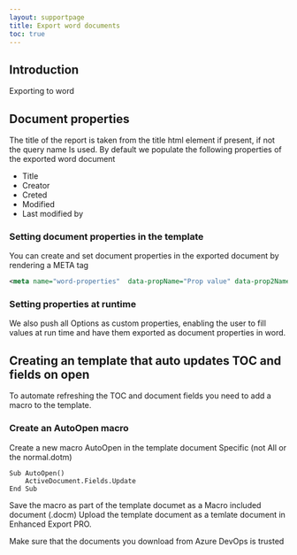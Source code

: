 ```yaml
---
layout: supportpage
title: Export word documents 
toc: true
---
```



## Introduction
Exporting to word 



## Document properties 
The title of the report is taken from the title html element if present, if not the query name Is used. 
By default we populate the following properties  of the exported word document 
*	Title
*	Creator
*	Creted
*	Modified 
*	Last modified by 


### Setting document properties in the template 
You can create and set document properties in the exported document by rendering a META tag 
```xml
<meta name="word-properties"  data-propName="Prop value" data-prop2Name="prop 2 value"/>
```


### Setting properties at runtime 
We also push all Options as custom properties, enabling the user to fill values at run time and have them exported as document properties in word. 


## Creating an template that auto updates TOC and fields on open
To automate refreshing the TOC and document fields you need to add a macro to the template. 

### Create an AutoOpen macro  
Create a new macro AutoOpen in the template document Specific (not All or the normal.dotm)


    Sub AutoOpen()
        ActiveDocument.Fields.Update
    End Sub

Save the macro as part of the template documet as a Macro included document (.docm)
Upload the template document as a temlate document in Enhanced Export PRO. 

Make sure that the documents you download from Azure DevOps is trusted 


